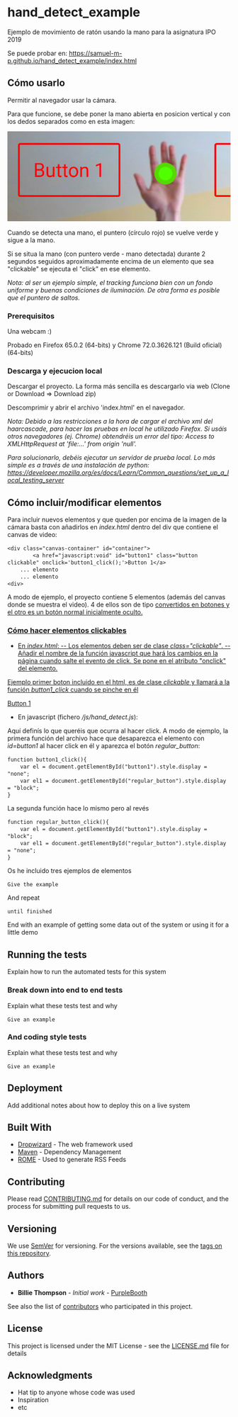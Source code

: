 # hand_detect_example

Ejemplo de movimiento de ratón usando la mano para la asignatura IPO 2019

Se puede probar en: https://samuel-m-p.github.io/hand_detect_example/index.html

## Cómo usarlo

Permitir al navegador usar la cámara.

Para que funcione, se debe poner la mano abierta en posicion vertical y con los dedos separados como en esta imagen:

![My image](capturas/hand_recon.jpg)

Cuando se detecta una mano, el puntero (círculo rojo) se vuelve verde y sigue a la mano.

Si se situa la mano (con puntero verde - mano detectada) durante 2 segundos seguidos aproximadamente encima de un elemento que sea "clickable" se ejecuta el "click" en ese elemento.

*Nota: al ser un ejemplo simple, el tracking funciona bien con un fondo uniforme y buenas condiciones de iluminación. De otra forma es posible que el puntero de saltos.*

### Prerequisitos

Una webcam :)

Probado en Firefox 65.0.2 (64-bits) y Chrome 72.0.3626.121 (Build oficial) (64-bits)

### Descarga y ejecucion local

Descargar el proyecto. La forma más sencilla es descargarlo via web (Clone or Download => Download zip)

Descomprimir y abrir el archivo 'index.html' en el navegador.

*Nota: Debido a las restricciones a la hora de cargar el archivo xml del haarcascade, para hacer las pruebas en local he utilizado Firefox. Si usáis otros navegadores (ej. Chrome) obtendréis un error del tipo: Access to XMLHttpRequest at 'file:...' from origin 'null'.*

*Para solucionarlo, debéis ejecutar un servidor de prueba local. Lo más simple es a través de una instalación de python: https://developer.mozilla.org/es/docs/Learn/Common_questions/set_up_a_local_testing_server*

## Cómo incluir/modificar elementos

Para incluir nuevos elementos y que queden por encima de la imagen de la cámara basta con añadirlos en *index.html* dentro del div que contiene el canvas de video:

```
<div class="canvas-container" id="container"> 
		<a href="javascript:void" id="button1" class="button clickable" onclick='button1_click();'>Button 1</a> 
    ... elemento
    ... elemento
<div>
```

A modo de ejemplo, el proyecto contiene 5 elementos (además del canvas donde se muestra el video). 4 de ellos son de tipo *<a href>* convertidos en botones y el otro es un botón normal inicialmente oculto. 

### Cómo hacer elementos clickables

- En *index.html*:
-- Los elementos deben ser de clase *class="clickable"*.
-- Añadir el nombre de la función javascript que hará los cambios en la página cuando salte el evento de click. Se pone en el atributo "onclick" del elemento.

Ejemplo primer boton incluido en el html, es de clase *clickable* y llamará a la función *button1_click* cuando se pinche en él

<a href="javascript:void" id="button1" class="button clickable" onclick='button1_click();'>Button 1</a> 

- En javascript (fichero */js/hand_detect.js*):
 
Aquí definís lo que queréis que ocurra al hacer click. A modo de ejemplo, la primera función del archivo hace que desaparezca el elemento con *id=button1* al hacer click en él y aparezca el botón *regular_button*:

```
function button1_click(){
	var el = document.getElementById("button1").style.display = "none";
	var el1 = document.getElementById("regular_button").style.display = "block";
}
```

La segunda función hace lo mismo pero al revés

```
function regular_button_click(){
	var el = document.getElementById("button1").style.display = "block";
	var el1 = document.getElementById("regular_button").style.display = "none";
}
```


Os he incluido tres ejemplos de elementos


```
Give the example
```

And repeat

```
until finished
```

End with an example of getting some data out of the system or using it for a little demo

## Running the tests

Explain how to run the automated tests for this system

### Break down into end to end tests

Explain what these tests test and why

```
Give an example
```

### And coding style tests

Explain what these tests test and why

```
Give an example
```

## Deployment

Add additional notes about how to deploy this on a live system

## Built With

* [Dropwizard](http://www.dropwizard.io/1.0.2/docs/) - The web framework used
* [Maven](https://maven.apache.org/) - Dependency Management
* [ROME](https://rometools.github.io/rome/) - Used to generate RSS Feeds

## Contributing

Please read [CONTRIBUTING.md](https://gist.github.com/PurpleBooth/b24679402957c63ec426) for details on our code of conduct, and the process for submitting pull requests to us.

## Versioning

We use [SemVer](http://semver.org/) for versioning. For the versions available, see the [tags on this repository](https://github.com/your/project/tags). 

## Authors

* **Billie Thompson** - *Initial work* - [PurpleBooth](https://github.com/PurpleBooth)

See also the list of [contributors](https://github.com/your/project/contributors) who participated in this project.

## License

This project is licensed under the MIT License - see the [LICENSE.md](LICENSE.md) file for details

## Acknowledgments

* Hat tip to anyone whose code was used
* Inspiration
* etc
